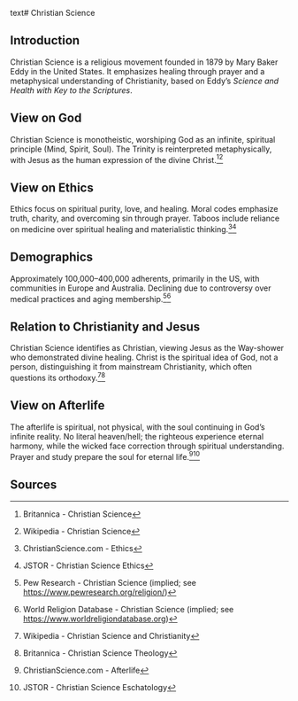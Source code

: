 text# Christian Science
## Introduction
Christian Science is a religious movement founded in 1879 by Mary Baker Eddy in the United States. It emphasizes healing through prayer and a metaphysical understanding of Christianity, based on Eddy’s *Science and Health with Key to the Scriptures*.
## View on God
Christian Science is monotheistic, worshiping God as an infinite, spiritual principle (Mind, Spirit, Soul). The Trinity is reinterpreted metaphysically, with Jesus as the human expression of the divine Christ.[^21][^22]
## View on Ethics
Ethics focus on spiritual purity, love, and healing. Moral codes emphasize truth, charity, and overcoming sin through prayer. Taboos include reliance on medicine over spiritual healing and materialistic thinking.[^23][^24]
## Demographics
Approximately 100,000–400,000 adherents, primarily in the US, with communities in Europe and Australia. Declining due to controversy over medical practices and aging membership.[^25][^26]
## Relation to Christianity and Jesus
Christian Science identifies as Christian, viewing Jesus as the Way-shower who demonstrated divine healing. Christ is the spiritual idea of God, not a person, distinguishing it from mainstream Christianity, which often questions its orthodoxy.[^27][^28]
## View on Afterlife
The afterlife is spiritual, not physical, with the soul continuing in God’s infinite reality. No literal heaven/hell; the righteous experience eternal harmony, while the wicked face correction through spiritual understanding. Prayer and study prepare the soul for eternal life.[^29][^30]
## Sources
[^21]: Britannica - Christian Science[](https://www.britannica.com/topic/Christian-Science)
[^22]: Wikipedia - Christian Science[](https://en.wikipedia.org/wiki/Christian_Science)
[^23]: ChristianScience.com - Ethics[](https://www.christianscience.com/what-is-christian-science/ethics)
[^24]: JSTOR - Christian Science Ethics[](https://www.jstor.org/stable/3260553)
[^25]: Pew Research - Christian Science (implied; see https://www.pewresearch.org/religion/)
[^26]: World Religion Database - Christian Science (implied; see https://www.worldreligiondatabase.org)
[^27]: Wikipedia - Christian Science and Christianity[](https://en.wikipedia.org/wiki/Christian_Science#Christianity)
[^28]: Britannica - Christian Science Theology[](https://www.britannica.com/topic/Christian-Science)
[^29]: ChristianScience.com - Afterlife[](https://www.christianscience.com/afterlife)
[^30]: JSTOR - Christian Science Eschatology[](https://www.jstor.org/stable/3260554)
